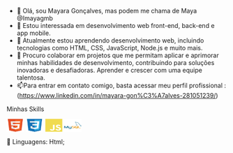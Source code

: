 - 👋 Olá, sou Mayara Gonçalves, mas podem me chama de Maya @Imayagmb
- 👀  Estou interessada em desenvolvimento web front-end, back-end e app mobile.
- 🌱 Atualmente estou aprendendo desenvolvimento web, incluindo tecnologias como HTML, CSS, JavaScript, Node.js e muito mais.
- 💞️ Procuro colaborar em projetos que me permitam aplicar e aprimorar minhas habilidades de desenvolvimento, contribuindo para soluções inovadoras e desafiadoras. Aprender e crescer com uma equipe talentosa.
- 📫Para entrar em contato comigo, basta acessar meu perfil profissional : (https://www.linkedin.com/in/mayara-gon%C3%A7alves-281051239/)

<!---
Imayagmb/Imayagmb is a ✨ special ✨ repository because its `README.md` (this file) appears on your GitHub profile.
You can click the Preview link to take a look at your changes.
--->

Minhas Skills
<p align = "left" </p>
   <img align="center" alt="May-HTML" height="30" width="40" src="https://raw.githubusercontent.com/devicons/devicon/master/icons/html5/html5-original.svg">
   <img align="center" alt="Beatriz-CSS" height="30" width="40" src="https://raw.githubusercontent.com/devicons/devicon/master/icons/css3/css3-original.svg">
   <img align="center" alt="Beatriz-Js" height="30" width="40" src="https://raw.githubusercontent.com/devicons/devicon/master/icons/javascript/javascript-plain.svg">
   <img align="center" alt="Beatriz-mysql" height="30" width="40" src="https://raw.githubusercontent.com/devicons/devicon/master/icons/mysql/mysql-original-wordmark.svg">

🚀 Linguagens: Html;

